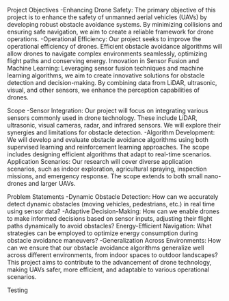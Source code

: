 Project Objectives
-Enhancing Drone Safety: The primary objective of this project is to enhance the safety of unmanned aerial vehicles (UAVs) by developing robust obstacle avoidance systems. By minimizing collisions and ensuring safe navigation, we aim to create a reliable framework for drone operations.
-Operational Efficiency: Our project seeks to improve the operational efficiency of drones. Efficient obstacle avoidance algorithms will allow drones to navigate complex environments seamlessly, optimizing flight paths and conserving energy.
Innovation in Sensor Fusion and Machine Learning: Leveraging sensor fusion techniques and machine learning algorithms, we aim to create innovative solutions for obstacle detection and decision-making. By combining data from LiDAR, ultrasonic, visual, and other sensors, we enhance the perception capabilities of drones.

Scope
-Sensor Integration: Our project will focus on integrating various sensors commonly used in drone technology. These include LiDAR, ultrasonic, visual cameras, radar, and infrared sensors. We will explore their synergies and limitations for obstacle detection.
-Algorithm Development: We will develop and evaluate obstacle avoidance algorithms using both supervised learning and reinforcement learning approaches. The scope includes designing efficient algorithms that adapt to real-time scenarios.
Application Scenarios: Our research will cover diverse application scenarios, such as indoor exploration, agricultural spraying, inspection missions, and emergency response. The scope extends to both small nano-drones and larger UAVs.

Problem Statements
-Dynamic Obstacle Detection: How can we accurately detect dynamic obstacles (moving vehicles, pedestrians, etc.) in real time using sensor data?
-Adaptive Decision-Making: How can we enable drones to make informed decisions based on sensor inputs, adjusting their flight paths dynamically to avoid obstacles?
Energy-Efficient Navigation: What strategies can be employed to optimize energy consumption during obstacle avoidance maneuvers?
-Generalization Across Environments: How can we ensure that our obstacle avoidance algorithms generalize well across different environments, from indoor spaces to outdoor landscapes?
This project aims to contribute to the advancement of drone technology, making UAVs safer, more efficient, and adaptable to various operational scenarios.

Testing
